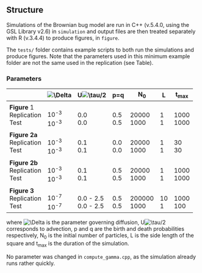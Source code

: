 ## Structure

Simulations of the Brownian bug model are run in C++ (v.5.4.0, using the GSL Library v2.6) in `simulation` and output files are then treated separately with R (v.3.4.4) to produce figures, in `figure`.

The `tests/` folder contains example scripts to both run the simulations and produce figures. Note that the parameters used in this minimum example folder are not the same used in the replication (see Table).

### Parameters

|           | ![\Delta](https://latex.codecogs.com/svg.latex?\Delta) | U![\tau](https://latex.codecogs.com/svg.latex?\tau)/2 |p=q| N<sub>0</sub>   | L      | t<sub>max</sub> |
|-----------|---------------------------------------------|----------------------------------------------|-------|-------|--------|-----------------|
| **Figure** 1 <br> Replication <br> Test | <br> 10<sup>-3</sup> <br> 10<sup>-3</sup>        | <br> 0.0 <br> 0.0 | <br> 0.5 <br> 0.5 | <br> 20000 <br> 1000 | <br> 1 <br> 1 | <br> 1000 <br> 1000  |
| **Figure 2a** <br> Replication <br> Test | <br> 10<sup>-3</sup> <br> 10<sup>-3</sup>       | <br> 0.1 <br> 0.1 | <br> 0.0 <br> 0.0 | <br> 20000 <br> 1000 |  <br> 1 <br> 1   |  <br> 30 <br> 30  |
| **Figure 2b** <br> Replication <br> Test | <br> 10<sup>-3</sup> <br> 10<sup>-3</sup>       | <br> 0.1 <br> 0.1 | <br> 0.5 <br> 0.5 | <br> 20000 <br> 1000 |  <br> 1 <br> 1   |  <br> 1000 <br> 1000  |
| **Figure 3** <br> Replication <br> Test | <br> 10<sup>-7</sup> <br> 10<sup>-7</sup>       | <br> 0.0 - 2.5 <br> 0.0 - 2.5 | <br> 0.5 <br> 0.5 | <br> 200000 <br> 1000 |  <br> 10 <br> 1   |  <br> 1000 <br> 100  |

where ![\Delta](https://latex.codecogs.com/svg.latex?\Delta) is the parameter governing diffusion, U![\tau](https://latex.codecogs.com/svg.latex?\tau)/2 corresponds to advection, p and q are the birth and death probabilities respectively, N<sub>0</sub> is the initial number of particles, L is the side length of the square and t<sub>max</sub> is the duration of the simulation. 

No parameter was changed in `compute_gamma.cpp`, as the simulation already runs rather quickly. 
